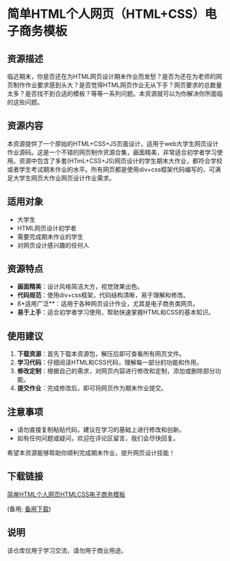 # 简单HTML个人网页（HTML+CSS）电子商务模板

## 资源描述

临近期末，你是否还在为HTML网页设计期末作业而发愁？是否为还在为老师的网页制作作业要求感到头大？是否觉得HTML网页作业无从下手？网页要求的总数量太多？是否找不到合适的模板？等等一系列问题。本资源就可以为你解决你所面临的这些问题。

## 资源内容

本资源提供了一个原始的HTML+CSS+JS页面设计，适用于web大学生网页设计作业源码。这是一个不错的网页制作资源合集，画面精美，非常适合初学者学习使用。资源中包含了多套(HTmL+CSS+JS)网页设计的学生期末大作业，都符合学校或者学生考试期末作业的水平。所有网页都是使用div+css框架代码编写的，可满足大学生网页大作业网页设计作业需求。

## 适用对象

- 大学生
- HTML网页设计初学者
- 需要完成期末作业的学生
- 对网页设计感兴趣的任何人

## 资源特点

- **画面精美**：设计风格简洁大方，视觉效果出色。
- **代码规范**：使用div+css框架，代码结构清晰，易于理解和修改。
- 8*适用广泛**：适用于各种网页设计作业，尤其是电子商务类网页。
- **易于上手**：适合初学者学习使用，帮助快速掌握HTML和CSS的基本知识。

## 使用建议

1. **下载资源**：首先下载本资源包，解压后即可查看所有网页文件。
2. **学习代码**：仔细阅读HTML和CSS代码，理解每一部分的功能和作用。
3. **修改定制**：根据自己的需求，对网页内容进行修改和定制，添加或删除部分功能。
4. **提交作业**：完成修改后，即可将网页作为期末作业提交。

## 注意事项

- 请勿直接复制粘贴代码，建议在学习的基础上进行修改和创新。
- 如有任何问题或疑问，欢迎在评论区留言，我们会尽快回复。

希望本资源能够帮助你顺利完成期末作业，提升网页设计技能！

## 下载链接
[简单HTML个人网页HTMLCSS电子商务模板](https://pan.quark.cn/s/ff856c62c979) 

(备用; [备用下载](https://pan.baidu.com/s/1zZCIdkzY2H5hQ_BuUVnrBg?pwd=1234))

## 说明

该仓库仅用于学习交流，请勿用于商业用途。
